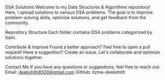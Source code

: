 DSA Solutions 
Welcome to my Data Structures & Algorithms repository! Here, I upload solutions to various DSA problems. The goal is to improve problem-solving skills, optimize solutions, and get feedback from the community.


Repository Structure
Each folder contains DSA problems categorized by topic.


Contribute & Improve
Found a better approach? Feel free to open a pull request!
Have a suggestion? Create an issue.
Let's collaborate and optimize solutions together. 


Contact Me
If you have any questions or suggestions, feel free to reach out:
Email: deekshith8500@gmail.com
GitHub: itzme-deekshith
